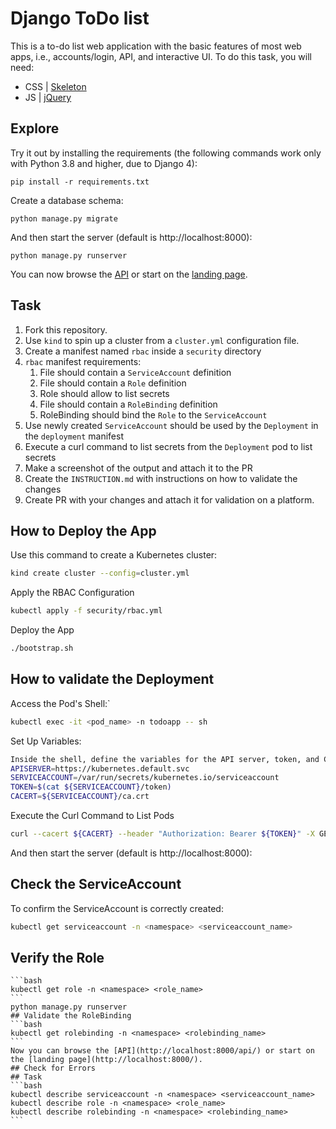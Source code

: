 # Django ToDo list

This is a to-do list web application with the basic features of most web apps, i.e., accounts/login, API, and interactive UI. To do this task, you will need:

- CSS | [Skeleton](http://getskeleton.com/)
- JS  | [jQuery](https://jquery.com/)

## Explore

Try it out by installing the requirements (the following commands work only with Python 3.8 and higher, due to Django 4):

```
pip install -r requirements.txt
```

Create a database schema:

```
python manage.py migrate
```

And then start the server (default is http://localhost:8000):

```
python manage.py runserver
```

You can now browse the [API](http://localhost:8000/api/) or start on the [landing page](http://localhost:8000/).

## Task

1. Fork this repository.
1. Use `kind` to spin up a cluster from a `cluster.yml` configuration file.
1. Create a manifest  named `rbac` inside a `security` directory
1. `rbac` manifest requirements:
    1. File should contain a `ServiceAccount` definition
    1. File should contain a `Role` definition
    1. Role should allow to list secrets
    1. File should contain a `RoleBinding` definition
    1. RoleBinding should bind the `Role` to the `ServiceAccount`
1. Use newly created `ServiceAccount` should be used by the `Deployment` in the `deployment` manifest
1. Execute a curl command to list secrets from the `Deployment` pod to list secrets
1. Make a screenshot of the output and attach it to the PR
1. Create the `INSTRUCTION.md` with instructions on how to validate the changes
1. Create PR with your changes and attach it for validation on a platform.




## How to Deploy the App

Use this command to create a Kubernetes cluster:
```bash
kind create cluster --config=cluster.yml
```

Apply the RBAC Configuration
```bash
kubectl apply -f security/rbac.yml
```

Deploy the App
```bash
./bootstrap.sh
```

## How to validate the Deployment

Access the Pod's Shell:`
```bash
kubectl exec -it <pod_name> -n todoapp -- sh
```

Set Up Variables:
```bash
Inside the shell, define the variables for the API server, token, and CA certificate:
APISERVER=https://kubernetes.default.svc
SERVICEACCOUNT=/var/run/secrets/kubernetes.io/serviceaccount
TOKEN=$(cat ${SERVICEACCOUNT}/token)
CACERT=${SERVICEACCOUNT}/ca.crt
```

Execute the Curl Command to List Pods
```bash
curl --cacert ${CACERT} --header "Authorization: Bearer ${TOKEN}" -X GET ${APISERVER}/api/v1/namespaces/todoapp/pods
```

And then start the server (default is http://localhost:8000):
## Check the ServiceAccount

To confirm the ServiceAccount is correctly created:
```bash
kubectl get serviceaccount -n <namespace> <serviceaccount_name>
```

## Verify the Role
~~~~
```bash
kubectl get role -n <namespace> <role_name>
```
python manage.py runserver
## Validate the RoleBinding
```bash
kubectl get rolebinding -n <namespace> <rolebinding_name>
```
Now you can browse the [API](http://localhost:8000/api/) or start on the [landing page](http://localhost:8000/).
## Check for Errors
## Task
```bash
kubectl describe serviceaccount -n <namespace> <serviceaccount_name>
kubectl describe role -n <namespace> <role_name>
kubectl describe rolebinding -n <namespace> <rolebinding_name>
```
